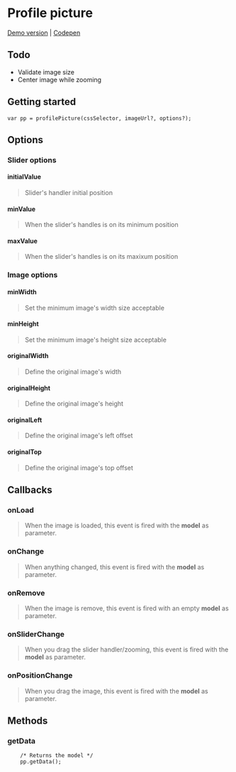 # Profile picture

[Demo version](http://www.dsalvagni.com.br/profile-picture) | [Codepen](http://codepen.io/dsalvagni/pen/BLapab)

## Todo
* Validate image size
* Center image while zooming

## Getting started
```
var pp = profilePicture(cssSelector, imageUrl?, options?);
```

## Options

### Slider options

#### initialValue
> Slider's handler initial position

#### minValue
> When the slider's handles is on its minimum position

#### maxValue
> When the slider's handles is on its maxixum position

### Image options

#### minWidth
> Set the minimum image's width size acceptable

#### minHeight
> Set the minimum image's height size acceptable

#### originalWidth
> Define the original image's width

#### originalHeight
> Define the original image's height

#### originalLeft
> Define the original image's left offset

#### originalTop
> Define the original image's top offset

## Callbacks

### onLoad
> When the image is loaded, this event is fired with the **model** as parameter.

### onChange
> When anything changed, this event is fired with the **model** as parameter.

### onRemove
> When the image is remove, this event is fired with an empty **model** as parameter.

### onSliderChange
> When you drag the slider handler/zooming, this event is fired with the **model** as parameter.

### onPositionChange
> When you drag the image, this event is fired with the **model** as parameter.

## Methods

### getData
```
    /* Returns the model */
    pp.getData();
```
